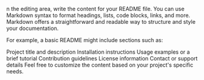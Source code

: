 n the editing area, write the content for your README file. You can use Markdown syntax to format headings, lists, code blocks, links, and more. Markdown offers a straightforward and readable way to structure and style your documentation.

For example, a basic README might include sections such as:

Project title and description
Installation instructions
Usage examples or a brief tutorial
Contribution guidelines
License information
Contact or support details
Feel free to customize the content based on your project's specific needs.
